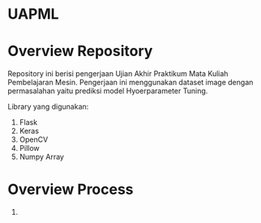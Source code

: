 # UAPML

# Overview Repository
Repository ini berisi pengerjaan Ujian Akhir Praktikum Mata Kuliah Pembelajaran Mesin.
Pengerjaan ini menggunakan dataset image dengan permasalahan yaitu prediksi model Hyoerparameter Tuning.

Library yang digunakan:
1. Flask
2. Keras
3. OpenCV
4. Pillow
5. Numpy Array

# Overview Process
1. 
